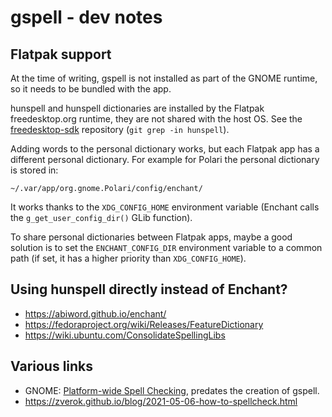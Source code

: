gspell - dev notes
==================

Flatpak support
---------------

At the time of writing, gspell is not installed as part of the GNOME runtime, so
it needs to be bundled with the app.

hunspell and hunspell dictionaries are installed by the Flatpak freedesktop.org
runtime, they are not shared with the host OS. See the
[freedesktop-sdk](https://gitlab.com/freedesktop-sdk/freedesktop-sdk/)
repository (`git grep -in hunspell`).

Adding words to the personal dictionary works, but each Flatpak app has a
different personal dictionary. For example for Polari the personal dictionary
is stored in:

```
~/.var/app/org.gnome.Polari/config/enchant/
```

It works thanks to the `XDG_CONFIG_HOME` environment variable (Enchant calls the
`g_get_user_config_dir()` GLib function).

To share personal dictionaries between Flatpak apps, maybe a good solution is to
set the `ENCHANT_CONFIG_DIR` environment variable to a common path (if set, it
has a higher priority than `XDG_CONFIG_HOME`).

Using hunspell directly instead of Enchant?
-------------------------------------------

- https://abiword.github.io/enchant/
- https://fedoraproject.org/wiki/Releases/FeatureDictionary
- https://wiki.ubuntu.com/ConsolidateSpellingLibs

Various links
-------------

- GNOME: [Platform-wide Spell Checking](https://wiki.gnome.org/Initiatives/SpellChecking),
  predates the creation of gspell.
- https://zverok.github.io/blog/2021-05-06-how-to-spellcheck.html
